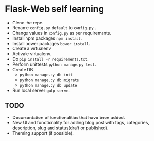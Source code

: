 # Flask-Web self learning

* Clone the repo.
* Rename ```config.py.default``` to ```config.py``` .
* Change values in ```config.py``` as per requirements.
* Install npm packages ```npm install```.
* Install bower packages ```bower install```.
* Create a virtualenv.
* Activate virtualenv.
* Do ```pip install -r requirements.txt```.
* Perform unittests ```python manage.py test```.
* Create DB
    * ```python manage.py db init```
    * ```python manage.py db migrate```
    * ```python manage.py db update```
* Run local server ```gulp serve```.


## TODO

* Documentation of functionalities that have been added.
* New UI and functionality for adding blog post with tags, categories, description, slug and status(draft or published).
* Theming support (if possible).
